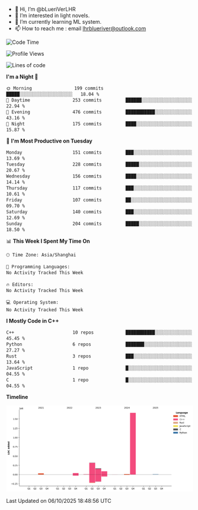 - 👋 Hi, I’m @bLueriVerLHR
- 👀 I’m interested in light novels.
- 🌱 I’m currently learning ML system.
- 📫 How to reach me : email lhrblueriver@outlook.com

<!--START_SECTION:waka-->
![Code Time](http://img.shields.io/badge/Code%20Time-426%20hrs%206%20mins-blue)

![Profile Views](http://img.shields.io/badge/Profile%20Views-0-blue)

![Lines of code](https://img.shields.io/badge/From%20Hello%20World%20I%27ve%20Written-2.3%20million%20lines%20of%20code-blue)

**I'm a Night 🦉** 

```text
🌞 Morning                199 commits         █████░░░░░░░░░░░░░░░░░░░░   18.04 % 
🌆 Daytime                253 commits         ██████░░░░░░░░░░░░░░░░░░░   22.94 % 
🌃 Evening                476 commits         ███████████░░░░░░░░░░░░░░   43.16 % 
🌙 Night                  175 commits         ████░░░░░░░░░░░░░░░░░░░░░   15.87 % 
```
📅 **I'm Most Productive on Tuesday** 

```text
Monday                   151 commits         ███░░░░░░░░░░░░░░░░░░░░░░   13.69 % 
Tuesday                  228 commits         █████░░░░░░░░░░░░░░░░░░░░   20.67 % 
Wednesday                156 commits         ████░░░░░░░░░░░░░░░░░░░░░   14.14 % 
Thursday                 117 commits         ███░░░░░░░░░░░░░░░░░░░░░░   10.61 % 
Friday                   107 commits         ██░░░░░░░░░░░░░░░░░░░░░░░   09.70 % 
Saturday                 140 commits         ███░░░░░░░░░░░░░░░░░░░░░░   12.69 % 
Sunday                   204 commits         █████░░░░░░░░░░░░░░░░░░░░   18.50 % 
```


📊 **This Week I Spent My Time On** 

```text
🕑︎ Time Zone: Asia/Shanghai

💬 Programming Languages: 
No Activity Tracked This Week

🔥 Editors: 
No Activity Tracked This Week

💻 Operating System: 
No Activity Tracked This Week
```

**I Mostly Code in C++** 

```text
C++                      10 repos            ███████████░░░░░░░░░░░░░░   45.45 % 
Python                   6 repos             ███████░░░░░░░░░░░░░░░░░░   27.27 % 
Rust                     3 repos             ███░░░░░░░░░░░░░░░░░░░░░░   13.64 % 
JavaScript               1 repo              █░░░░░░░░░░░░░░░░░░░░░░░░   04.55 % 
C                        1 repo              █░░░░░░░░░░░░░░░░░░░░░░░░   04.55 % 
```



**Timeline**

![Lines of Code chart](https://raw.githubusercontent.com/bLueriVerLHR/bLueriVerLHR/main/assets/bar_graph.png)


 Last Updated on 06/10/2025 18:48:56 UTC
<!--END_SECTION:waka-->

